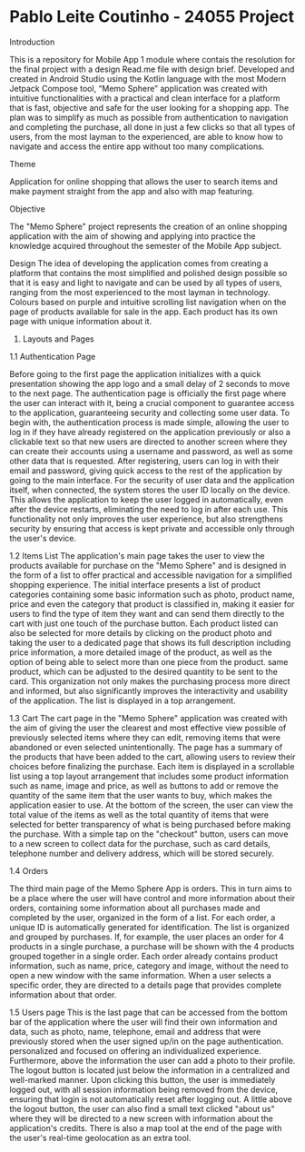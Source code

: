 # Pablo Leite Coutinho - 24055 Project

Introduction
  
  This is a repository for Mobile App 1 module where contais the resolution for the final project with a design Read.me file with design brief. Developed and created in Android Studio using the Kotlin language with the most Modern Jetpack Compose tool, “Memo Sphere” application was created with intuitive functionalities with a practical and clean interface for a platform that is fast, objective and safe for the user looking for a shopping app. The plan was to simplify as much as possible from authentication to navigation and completing the purchase, all done in just a few clicks so that all types of users, from the most layman to the experienced, are able to know how to navigate and access the entire app without too many complications.

Theme 

  Application for online shopping that allows the user to search items and make payment straight from the app and also with map featuring.

Objective
  
  The "Memo Sphere" project represents the creation of an online shopping application with the aim of showing and applying into practice the knowledge acquired throughout the semester of the Mobile App subject.

Design
The idea of developing the application comes from creating a platform that contains the most simplified and polished design possible so that it is easy and light to navigate and can be used by all types of users, ranging from the most experienced to the most layman in technology. Colours based on purple and intuitive scrolling list navigation when on the page of products available for sale in the app. Each product has its own page with unique information about it.

1.	Layouts and Pages

 1.1 Authentication Page

Before going to the first page the application initializes with a quick presentation showing the app logo and a small delay of 2 seconds to move to the next page. The authentication page is officially the first page where the user can interact with it, being a crucial component to guarantee access to the application, guaranteeing security and collecting some user data. To begin with, the authentication process is made simple, allowing the user to log in if they have already registered on the application previously or also a clickable text so that new users are directed to another screen where they can create their accounts using a username and password, as well as some other data that is requested. After registering, users can log in with their email and password, giving quick access to the rest of the application by going to the main interface. For the security of user data and the application itself, when connected, the system stores the user ID locally on the device. This allows the application to keep the user logged in automatically, even after the device restarts, eliminating the need to log in after each use. This functionality not only improves the user experience, but also strengthens security by ensuring that access is kept private and accessible only through the user's device.

1.2	Items List
The application's main page takes the user to view the products available for purchase on the "Memo Sphere" and is designed in the form of a list to offer practical and accessible navigation for a simplified shopping experience. The initial interface presents a list of product categories containing some basic information such as photo, product name, price and even the category that product is classified in, making it easier for users to find the type of item they want and can send them directly to the cart with just one touch of the purchase button. Each product listed can also be selected for more details by clicking on the product photo and taking the user to a dedicated page that shows its full description including price information, a more detailed image of the product, as well as the option of being able to select more than one piece from the product. same product, which can be adjusted to the desired quantity to be sent to the card. This organization not only makes the purchasing process more direct and informed, but also significantly improves the interactivity and usability of the application. The list is displayed in a top arrangement.

1.3	Cart
The cart page in the "Memo Sphere" application was created with the aim of giving the user the clearest and most effective view possible of previously selected items where they can edit, removing items that were abandoned or even selected unintentionally. The page has a summary of the products that have been added to the cart, allowing users to review their choices before finalizing the purchase. Each item is displayed in a scrollable list using a top layout arrangement that includes some product information such as name, image and price, as well as buttons to add or remove the quantity of the same item that the user wants to buy, which makes the application easier to use. At the bottom of the screen, the user can view the total value of the items as well as the total quantity of items that were selected for better transparency of what is being purchased before making the purchase. With a simple tap on the "checkout" button, users can move to a new screen to collect data for the purchase, such as card details, telephone number and delivery address, which will be stored securely.


1.4	Orders

The third main page of the Memo Sphere App is orders. This in turn aims to be a place where the user will have control and more information about their orders, containing some information about all purchases made and completed by the user, organized in the form of a list. For each order, a unique ID is automatically generated for identification. The list is organized and grouped by purchases. If, for example, the user places an order for 4 products in a single purchase, a purchase will be shown with the 4 products grouped together in a single order. Each order already contains product information, such as name, price, category and image, without the need to open a new window with the same information. When a user selects a specific order, they are directed to a details page that provides complete information about that order.

1.5	Users page
This is the last page that can be accessed from the bottom bar of the application where the user will find their own information and data, such as photo, name, telephone, email and address that were previously stored when the user signed up/in on the page authentication. personalized and focused on offering an individualized experience. Furthermore, above the information the user can add a photo to their profile. The logout button is located just below the information in a centralized and well-marked manner. Upon clicking this button, the user is immediately logged out, with all session information being removed from the device, ensuring that login is not automatically reset after logging out. A little above the logout button, the user can also find a small text clicked "about us" where they will be directed to a new screen with information about the application's credits. There is also a map tool at the end of the page with the user's real-time geolocation as an extra tool.




